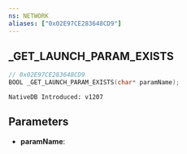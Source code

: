 ```yaml
---
ns: NETWORK
aliases: ["0x02E97CE283648CD9"]
---
```

## _GET_LAUNCH_PARAM_EXISTS

```c
// 0x02E97CE283648CD9
BOOL _GET_LAUNCH_PARAM_EXISTS(char* paramName);
```

```
NativeDB Introduced: v1207
```

## Parameters
* **paramName**:
